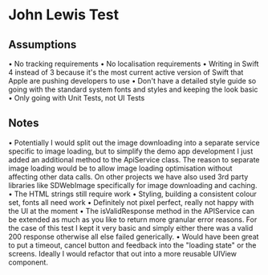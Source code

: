 # John Lewis Test

## Assumptions
• No tracking requirements
• No localisation requirements
• Writing in Swift 4 instead of 3 because it's the most current active version of Swift that Apple are pushing developers to use
• Don't have a detailed style guide so going with the standard system fonts and styles and keeping the look basic
• Only going with Unit Tests, not UI Tests

## Notes
• Potentially I would split out the image downloading into a separate service specific to image loading, but to simplify the demo app development I just added an additional method to the ApiService class. The reason to separate image loading would be to allow image loading optimisation without affecting other data calls. On other projects we have also used 3rd party libraries like SDWebImage specifically for image downloading and caching.
• The HTML strings still require work
• Styling, building a consistent colour set, fonts all need work
• Definitely not pixel perfect, really not happy with the UI at the moment
• The isValidResponse method in the APIService can be extended as much as you like to return more granular error reasons. For the case of this test I kept it very basic and simply either there was a valid 200 response otherwise all else failed generically.
• Would have been great to put a timeout, cancel button and feedback into the "loading state" or the screens. Ideally I would refactor that out into a more reusable UIView component.

